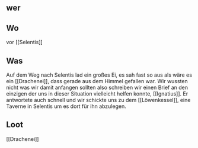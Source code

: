 ## wer


## Wo
vor [[Selentis]]

## Was
Auf dem Weg nach Selentis lad ein großes Ei, es sah fast so aus als wäre es ein [[Drachenei]], dass gerade aus dem Himmel gefallen war. Wir wussten nicht was wir damit anfangen sollten also schreiben wir einen Brief an den einzigen der uns in dieser Situation vielleicht helfen konnte, [[Ignatius]]. Er antwortete auch schnell und wir schickte uns zu dem [[Löwenkessel]], eine Taverne in Selentis um es dort für ihn abzulegen.

## Loot
[[Drachenei]]